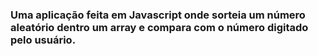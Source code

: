 ### Uma aplicação feita em Javascript onde sorteia um número aleatório dentro um array e compara com o número digitado pelo usuário.

